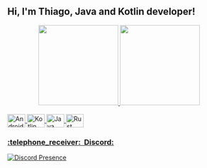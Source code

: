 ## Hi, I'm Thiago, Java and Kotlin developer!
<div align="center">
  <a href="https://github.com/ThiaagoMP">
  <img height="180em" src="https://github-readme-stats.vercel.app/api?username=ThiaagoMP&show_icons=true&theme=dracula&include_all_commits=true&count_private=true"/>
  <img height="180em" src="https://github-readme-stats.vercel.app/api/top-langs/?username=ThiaagoMP&layout=compact&langs_count=7&theme=dracula"/>
</div>
<div style="display: inline_block"><br>
  <img align="center" alt="Android" height="30" width="40" src="https://cdn.jsdelivr.net/gh/devicons/devicon/icons/android/android-original.svg">
  <img align="center" alt="Kotlin" height="30" width="40" src="https://cdn.jsdelivr.net/gh/devicons/devicon/icons/kotlin/kotlin-original.svg">
  <img align="center" alt="Java" height="30" width="40" src="https://cdn.jsdelivr.net/gh/devicons/devicon/icons/java/java-original.svg">
  <img align="center" alt="Rust" height="30" width="40" src="https://cdn.jsdelivr.net/gh/devicons/devicon/icons/rust/rust-plain.svg">
</div>

<h3> :telephone_receiver: &nbsp;Discord: </h3> 

[![Discord Presence](https://lanyard.cnrad.dev/api/692040707677880350)](https://discord.com/users/692040707677880350)  
